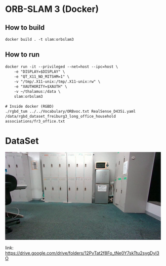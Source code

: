 # ORB-SLAM 3 (Docker)

## How to build 

```
docker build . -t slam:orbslam3
```

## How to run 

```
docker run -it --privileged --net=host --ipc=host \
    -e "DISPLAY=$DISPLAY" \
    -e "QT_X11_NO_MITSHM=1" \
    -v "/tmp/.X11-unix:/tmp/.X11-unix:rw" \
    -e "XAUTHORITY=$XAUTH" \
    -v ~/thalamus:/data \
    slam:orbslam3

# Inside docker (RGBD)
./rgbd_tum ../../Vocabulary/ORBvoc.txt RealSense_D435i.yaml /data/rgbd_dataset_freiburg3_long_office_household associations/fr3_office.txt

```
# DataSet

![Script.txt](img/lab.png)

link: https://drive.google.com/drive/folders/12PvTat2f8Fo_tNe0Y7skTtu2sygDyI3O
